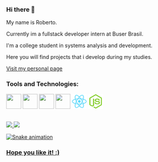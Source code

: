 ### Hi there 👋

My name is Roberto.

Currently im a fullstack developer intern at Buser Brasil.

I'm a college student in systems analysis and development.

Here you will find projects that i develop during my studies.

[Visit my personal page](https://rdemora2.github.io/D.Final---Pagina_Pessoal/)
<br> 

### Tools and Technologies:
<img src="https://cdn.jsdelivr.net/gh/devicons/devicon/icons/html5/html5-plain-wordmark.svg" width="40" height="40"/> <img src="https://cdn.jsdelivr.net/gh/devicons/devicon/icons/css3/css3-plain-wordmark.svg" width="40" height="40"/> <img src="https://cdn.jsdelivr.net/gh/devicons/devicon/icons/python/python-original.svg" width="40" height="40"/> <img src="https://cdn.jsdelivr.net/gh/devicons/devicon/icons/javascript/javascript-original.svg" width="40" height="40"/> <img src="https://raw.githubusercontent.com/devicons/devicon/1119b9f84c0290e0f0b38982099a2bd027a48bf1/icons/react/react-original.svg" width="40" height="40"/> <img src="https://raw.githubusercontent.com/devicons/devicon/1119b9f84c0290e0f0b38982099a2bd027a48bf1/icons/nodejs/nodejs-original.svg" width="40" height="40"/>
<br>
<br> 
      
<div style="display: flex">
<a href="https://github.com/Rdemora2">
<img height="210em" src="https://github-readme-stats.vercel.app/api/top-langs/?username=Rdemora2&custom_title=Stack&layout=compact&langs_count=7&theme=radical&card_width=230em&border_radius=1em&hide_border=true">
<img height="210em" src="https://github-readme-stats.vercel.app/api?username=Rdemora2&show_icons=true&custom_title=Stats&theme=radical&include_all_commits=true&count_private=true&border_radius=2em&hide_border=true&hide_rank=true"/>
</div>
  


![Snake animation](https://github.com/lukemariano/lukemariano/blob/output/github-contribution-grid-snake.svg)
          
          
### Hope you like it! :)
